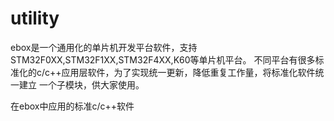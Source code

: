 # utility
ebox是一个通用化的单片机开发平台软件，支持STM32F0XX,STM32F1XX,STM32F4XX,K60等单片机平台。
不同平台有很多标准化的c/c++应用层软件，为了实现统一更新，降低重复工作量，将标准化软件统一建立
一个子模块，供大家使用。

在ebox中应用的标准c/c++软件
